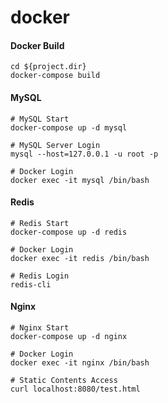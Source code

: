 # docker
#### Docker Build
```
cd ${project.dir}
docker-compose build
```

#### MySQL
```
# MySQL Start
docker-compose up -d mysql

# MySQL Server Login
mysql --host=127.0.0.1 -u root -p

# Docker Login
docker exec -it mysql /bin/bash
```

#### Redis
```
# Redis Start
docker-compose up -d redis

# Docker Login
docker exec -it redis /bin/bash

# Redis Login
redis-cli
```

#### Nginx
```
# Nginx Start
docker-compose up -d nginx

# Docker Login
docker exec -it nginx /bin/bash

# Static Contents Access
curl localhost:8080/test.html
```